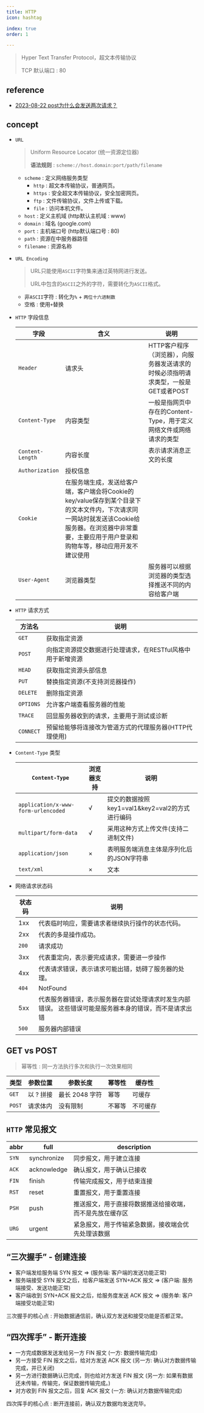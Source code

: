 ```yaml
---
title: HTTP
icon: hashtag

index: true
order: 1

---
```


<!-- more -->

> Hyper Text Transfer Protocol，超文本传输协议 
> 
> TCP 默认端口 : 80

## reference

- [2023-08-22 post为什么会发送两次请求？](https://juejin.cn/post/7269952188927017015)

## concept

- `URL`
    > Uniform Resource Locator (统一资源定位器)
    > 
    > **语法规则** : `scheme://host.domain:port/path/filename`

    * `scheme` : 定义网络服务类型
        - `http` : 超文本传输协议，普通网页。
        - `https` : 安全超文本传输协议，安全加密网页。
        - `ftp` : 文件传输协议，文件上传或下载。
        - `file` : 访问本机文件。
    * `host` : 定义主机域 (http默认主机域 : www)
    * `domain` : 域名 (google.com)
    * `port` : 主机端口号 (http默认端口号 : 80)
    * `path` : 资源在中服务器路径
    * `filename` : 资源名称


- `URL Encoding`
    > URL只能使用`ASCII`字符集来通过英特网进行发送。
    >
    > URL中包含的`ASCII`之外的字符，需要转化为`ASCII`格式。

    * 非`ASCII`字符 : 转化为`%` + `两位十六进制数`
    * 空格 : 使用`+`替换


- `HTTP` 字段信息

  | 字段 | 含义 | 说明
  | --- | --- | --- 
  | `Header`          | 请求头   |  HTTP客户程序（浏览器），向服务器发送请求的时候必须指明请求类型，一般是GET或者POST
  | `Content-Type`    | 内容类型 | 一般是指网页中存在的Content-Type，用于定义网络文件或网络请求的类型
  | `Content-Length`  | 内容长度 | 表示请求消息正文的长度
  | `Authorization`   | 授权信息 |
  | `Cookie`          | 在服务端生成，发送给客户端，客户端会将Cookie的key/value保存到某个目录下的文本文件内，下次请求同一网站时就发送该Cookie给服务器。在浏览器中非常重要，主要应用于用户登录和购物车等，移动应用开发不建议使用
  | `User-Agent`      | 浏览器类型 | 服务器可以根据浏览器的类型选择推送不同的内容给客户端

- `HTTP` 请求方式

  | 方法名 | 说明
  | --- | ---
  | `GET`     | 获取指定资源
  | `POST`    | 向指定资源提交数据进行处理请求，在RESTful风格中用于新增资源
  | `HEAD`    | 获取指定资源头部信息
  | `PUT`     | 替换指定资源(不支持浏览器操作)
  | `DELETE`  | 删除指定资源
  | `OPTIONS` | 允许客户端查看服务器的性能
  | `TRACE`   | 回显服务器收到的请求，主要用于测试或诊断
  | `CONNECT` | 预留给能够将连接改为管道方式的代理服务器(HTTP代理使用)

- `Content-Type` 类型
 
  | `Content-Type` | 浏览器支持 | 说明
  | --- | --- | ---
  | `application/x-www-form-urlencoded`   | √ | 提交的数据按照key1=val1&key2=val2的方式进行编码
  | `multipart/form-data`                 | √ | 采用这种方式上传文件(支持二进制文件)
  | `application/json`                    | × | 表明服务端消息主体是序列化后的JSON字符串
  | `text/xml`                            | × | 文本

- 网络请求状态码

  | 状态码 | 说明
  | --- | ---
  | 1xx   | 代表临时响应，需要请求者继续执行操作的状态代码。
  | 2xx   | 代表的多是操作成功。
  | `200` | 请求成功
  | 3xx   | 代表重定向，表示要完成请求，需要进一步操作
  | 4xx   | 代表请求错误，表示请求可能出错，妨碍了服务器的处理。
  | `404` | NotFound
  | 5xx   | 代表服务器错误，表示服务器在尝试处理请求时发生内部错误。 这些错误可能是服务器本身的错误，而不是请求出错
  | `500` | 服务器内部错误

## GET vs POST
> 幂等性 : 同一方法执行多次和执行一次效果相同

  | 类型 | 参数位置 | 参数长度 | 幂等性 | 缓存性
  | --- | --- | --- | --- | --- 
  | `GET`   | 以 ? 拼接 | 最长 2048 字符 | 幂等   | 可缓存
  | `POST`  | 请求体内  | 没有限制       | 不幂等 | 不可缓存
  
## `HTTP` 常见报文

  | abbr    | full  | description
  | --      | --    | --
  | `SYN`   | synchronize   | 同步报文，用于建立连接
  | `ACK`   | acknowledge   | 确认报文，用于确认已接收
  | `FIN`   | finish        | 传输完成报文，用于结束连接
  | `RST`   | reset         | 重置报文，用于重置连接
  | `PSH`   | push          | 推送报文，用于直接将数据推送给接收端，而不是先放在缓存区
  | `URG`   | urgent        | 紧急报文，用于传输紧急数据，接收端会优先处理该数据
  
## “三次握手” - 创建连接

  * 客户端发给服务端 SYN 报文 => (服务端: 客户端的发送功能正常)
  * 服务端接受 SYN 报文之后，给客户端发送 SYN+ACK 报文 => (客户端: 服务端接受、发送功能正常)
  * 客户端收到 SYN+ACK 报文之后，给服务度发送 ACK 报文 => (服务单: 客户端接受功能正常)
  
  三次握手的核心点 : 开始数据通信前，确认双方发送和接受功能是否都正常。
  
## “四次挥手” - 断开连接

  * 一方完成数据发送发给另一方 FIN 报文 (一方: 数据传输完成)
  * 另一方接受 FIN 报文之后，给对方发送 ACK 报文 (另一方: 确认对方数据传输完成，并已关闭)
  * 另一方进行数据确认已完成，则也给对方发送 FIN 报文 (另一方: 如果有数据还未传输，传输完，保证数据传输完成。)
  * 对方收到 FIN 报文之后，回复 ACK 报文 (一方: 确认对方数据传输完成)
  
  四次挥手的核心点 : 断开连接前，确认双方数据均发送完毕。